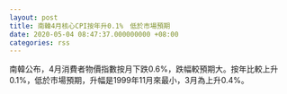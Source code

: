 ```yaml
---
layout: post
title: 南韓4月核心CPI按年升0.1%　低於市場預期
date: 2020-05-04 08:47:37.000000000 +08:00
categories: rss
---
```


南韓公布，4月消費者物價指數按月下跌0.6%，跌幅較預期大。按年比較上升0.1%，低於市場預期，升幅是1999年11月來最小，3月為上升0.4%。
